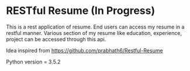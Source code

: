 # RESTful Resume (In Progress)

This is a rest application of resume. End users can access my resume in a restful manner. Various section of my resume like education, experience, project can be accessed through this api.

Idea inspired from https://github.com/prabhath6/Restful-Resume

Python version = 3.5.2